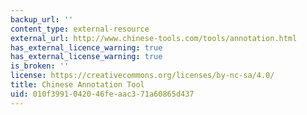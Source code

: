 ```yaml
---
backup_url: ''
content_type: external-resource
external_url: http://www.chinese-tools.com/tools/annotation.html
has_external_licence_warning: true
has_external_license_warning: true
is_broken: ''
license: https://creativecommons.org/licenses/by-nc-sa/4.0/
title: Chinese Annotation Tool
uid: 010f3991-0420-46fe-aac3-71a60865d437
---
```

